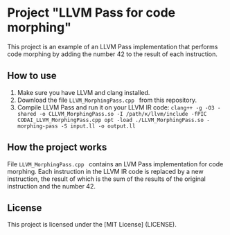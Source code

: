 # Project "LLVM Pass for code morphing"

This project is an example of an LLVM Pass implementation that performs code morphing by adding the number 42 to the result of each instruction.

## How to use

1. Make sure you have LLVM and clang installed.
2. Download the file `LLVM_MorphingPass.cpp ` from this repository.
3. Compile LLVM Pass and run it on your LLVM IR code:
  `clang++ -g -O3 -shared -o CLLVM_MorphingPass.so -I /path/к/llvm/include -fPIC CODAI_LLVM_MorphingPass.cpp
opt -load ./LLVM_MorphingPass.so -morphing-pass -S input.ll -o output.ll`

## How the project works

File `LLVM_MorphingPass.cpp ` contains an LVM Pass implementation for code morphing. Each instruction in the LLVM IR code is replaced by a new instruction, the result of which is the sum of the results of the original instruction and the number 42.

## License

This project is licensed under the [MIT License] (LICENSE).
